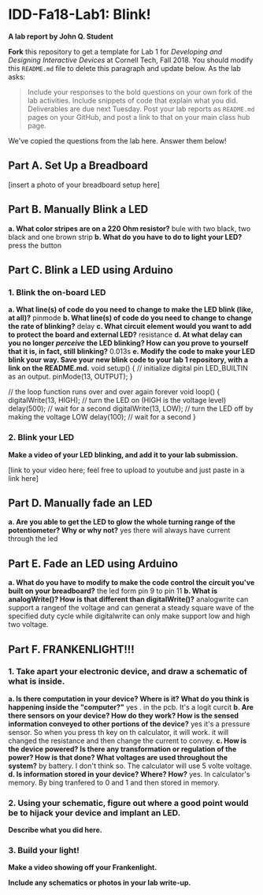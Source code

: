 # IDD-Fa18-Lab1: Blink!

**A lab report by John Q. Student**

**Fork** this repository to get a template for Lab 1 for *Developing and Designing Interactive Devices* at Cornell Tech, Fall 2018. You should modify this `README.md` file to delete this paragraph and update below. As the lab asks:

> Include your responses to the bold questions on your own fork of the lab activities. Include snippets of code that explain what you did. Deliverables are due next Tuesday. Post your lab reports as `README.md` pages on your GitHub, and post a link to that on your main class hub page.

We've copied the questions from the lab here. Answer them below!

## Part A. Set Up a Breadboard

[insert a photo of your breadboard setup here]


## Part B. Manually Blink a LED

**a. What color stripes are on a 220 Ohm resistor?**
 bule with two black, two black and one brown strip
**b. What do you have to do to light your LED?**
press the button

## Part C. Blink a LED using Arduino

### 1. Blink the on-board LED

**a. What line(s) of code do you need to change to make the LED blink (like, at all)?**
pinmode
**b. What line(s) of code do you need to change to change the rate of blinking?**
delay
**c. What circuit element would you want to add to protect the board and external LED?**
 resistance
**d. At what delay can you no longer *perceive* the LED blinking? How can you prove to yourself that it is, in fact, still blinking?**
0.013s
**e. Modify the code to make your LED blink your way. Save your new blink code to your lab 1 repository, with a link on the README.md.**
void setup() {
  // initialize digital pin LED_BUILTIN as an output.
  pinMode(13, OUTPUT);
}

// the loop function runs over and over again forever
void loop() {
  digitalWrite(13, HIGH);   // turn the LED on (HIGH is the voltage level)
  delay(500);                       // wait for a second
  digitalWrite(13, LOW);    // turn the LED off by making the voltage LOW
  delay(100);                       // wait for a second
}

### 2. Blink your LED

**Make a video of your LED blinking, and add it to your lab submission.**

[link to your video here; feel free to upload to youtube and just paste in a link here]


## Part D. Manually fade an LED

**a. Are you able to get the LED to glow the whole turning range of the potentiometer? Why or why not?**
yes
there will always have current through the led
## Part E. Fade an LED using Arduino

**a. What do you have to modify to make the code control the circuit you've built on your breadboard?**
the led form pin 9 to pin 11
**b. What is analogWrite()? How is that different than digitalWrite()?**
analogwrite can support a rangeof the voltage and can generat a steady square wave of the specified duty cycle 
while digitalwrite can only make support low and high two voltage.
## Part F. FRANKENLIGHT!!!

### 1. Take apart your electronic device, and draw a schematic of what is inside. 

**a. Is there computation in your device? Where is it? What do you think is happening inside the "computer?"**
yes . in the pcb. It's a logit curcit
**b. Are there sensors on your device? How do they work? How is the sensed information conveyed to other portions of the device?**
yes it's a pressure sensor. So when you press th key on th calculator, it will work. it will changed the resistance and then change the current to convey.
**c. How is the device powered? Is there any transformation or regulation of the power? How is that done? What voltages are used throughout the system?**
by battery. I don't think so. The calculator will use 5 volte voltage.
**d. Is information stored in your device? Where? How?**
yes. In calculator's memory. By bing tranfered to 0 and 1 and then stored in memory.
### 2. Using your schematic, figure out where a good point would be to hijack your device and implant an LED.

**Describe what you did here.**

### 3. Build your light!

**Make a video showing off your Frankenlight.**

**Include any schematics or photos in your lab write-up.**
